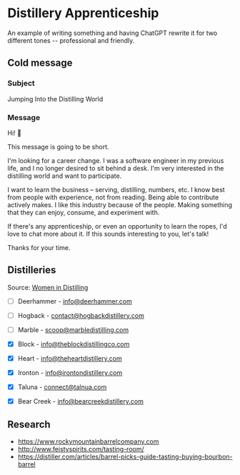 # Distillery Apprenticeship

An example of writing something and having ChatGPT rewrite it for two different
tones -- professional and friendly.

## Cold message

### Subject

Jumping Into the Distilling World

### Message

Hi! 👋

This message is going to be short.

I'm looking for a career change. I was a software engineer in my previous life,
and I no longer desired to sit behind a desk. I'm very interested in the
distilling world and want to participate.

I want to learn the business – serving, distilling, numbers, etc. I know best
from people with experience, not from reading. Being able to contribute actively
makes. I like this industry because of the people. Making something that they
can enjoy, consume, and experiment with.

If there's any apprenticeship, or even an opportunity to learn the ropes, I'd
love to chat more about it. If this sounds interesting to you, let's talk!

Thanks for your time.

## Distilleries

Source:
[Women in Distilling](https://www.distillingwomen.com/blog/7-woman-run-whiskey-distilleries-in-colorado)

- [ ] Deerhammer - info@deerhammer.com
- [ ] Hogback - contact@hogbackdistillery.com
- [ ] Marble - scoop@marbledistilling.com
- [x] Block - info@theblockdistillingco.com
- [x] Heart - info@theheartdistillery.com
- [x] Ironton - info@irontondistillery.com
- [x] Taluna - connect@talnua.com

- [x] Bear Creek - info@bearcreekdistillery.com

## Research

- https://www.rockymountainbarrelcompany.com
- http://www.feistyspirits.com/tasting-room/
- https://distiller.com/articles/barrel-picks-guide-tasting-buying-bourbon-barrel
